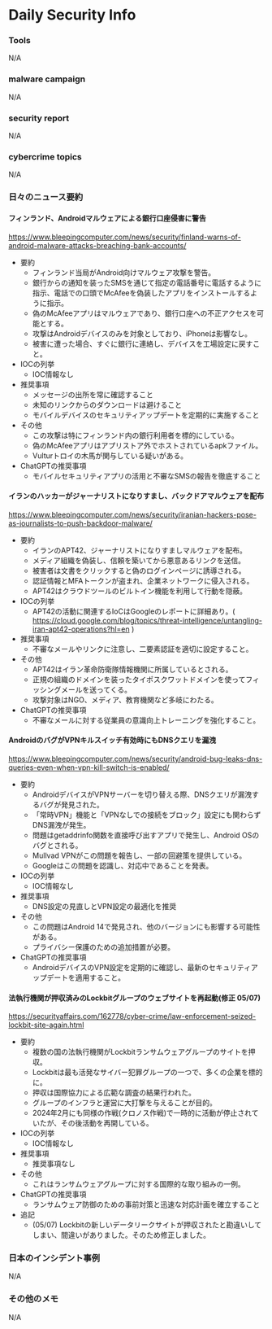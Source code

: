 # Daily Security Info

### Tools
N/A

### malware campaign
N/A

### security report
N/A

### cybercrime topics
N/A

### 日々のニュース要約

#### フィンランド、Androidマルウェアによる銀行口座侵害に警告
https://www.bleepingcomputer.com/news/security/finland-warns-of-android-malware-attacks-breaching-bank-accounts/

- 要約
    - フィンランド当局がAndroid向けマルウェア攻撃を警告。
    - 銀行からの通知を装ったSMSを通じて指定の電話番号に電話するように指示、電話での口頭でMcAfeeを偽装したアプリをインストールするように指示。
    - 偽のMcAfeeアプリはマルウェアであり、銀行口座への不正アクセスを可能とする。
    - 攻撃はAndroidデバイスのみを対象としており、iPhoneは影響なし。
    - 被害に遭った場合、すぐに銀行に連絡し、デバイスを工場設定に戻すこと。
- IOCの列挙
    - IOC情報なし
- 推奨事項
    - メッセージの出所を常に確認すること
    - 未知のリンクからのダウンロードは避けること
    - モバイルデバイスのセキュリティアップデートを定期的に実施すること
- その他
    - この攻撃は特にフィンランド内の銀行利用者を標的にしている。
    - 偽のMcAfeeアプリはアプリストア外でホストされているapkファイル。
    - Vulturトロイの木馬が関与している疑いがある。
- ChatGPTの推奨事項
    - モバイルセキュリティアプリの活用と不審なSMSの報告を徹底すること

#### イランのハッカーがジャーナリストになりすまし、バックドアマルウェアを配布
https://www.bleepingcomputer.com/news/security/iranian-hackers-pose-as-journalists-to-push-backdoor-malware/

- 要約
    - イランのAPT42、ジャーナリストになりすましマルウェアを配布。
    - メディア組織を偽装し、信頼を築いてから悪意あるリンクを送信。
    - 被害者は文書をクリックすると偽のログインページに誘導される。
    - 認証情報とMFAトークンが盗まれ、企業ネットワークに侵入される。
    - APT42はクラウドツールのビルトイン機能を利用して行動を隠蔽。
- IOCの列挙
    - APT42の活動に関連するIoCはGoogleのレポートに詳細あり。( https://cloud.google.com/blog/topics/threat-intelligence/untangling-iran-apt42-operations?hl=en )
- 推奨事項
    - 不審なメールやリンクに注意し、二要素認証を適切に設定すること。
- その他
    - APT42はイラン革命防衛隊情報機関に所属しているとされる。
    - 正規の組織のドメインを装ったタイポスクワットドメインを使ってフィッシングメールを送ってくる。
    - 攻撃対象はNGO、メディア、教育機関など多岐にわたる。
- ChatGPTの推奨事項
    - 不審なメールに対する従業員の意識向上トレーニングを強化すること。

#### AndroidのバグがVPNキルスイッチ有効時にもDNSクエリを漏洩
https://www.bleepingcomputer.com/news/security/android-bug-leaks-dns-queries-even-when-vpn-kill-switch-is-enabled/

- 要約
    - AndroidデバイスがVPNサーバーを切り替える際、DNSクエリが漏洩するバグが発見された。
    - 「常時VPN」機能と「VPNなしでの接続をブロック」設定にも関わらずDNS漏洩が発生。
    - 問題はgetaddrinfo関数を直接呼び出すアプリで発生し、Android OSのバグとされる。
    - Mullvad VPNがこの問題を報告し、一部の回避策を提供している。
    - Googleはこの問題を認識し、対応中であることを発表。
- IOCの列挙
    - IOC情報なし
- 推奨事項
    - DNS設定の見直しとVPN設定の最適化を推奨
- その他
    - この問題はAndroid 14で発見され、他のバージョンにも影響する可能性がある。
    - プライバシー保護のための追加措置が必要。
- ChatGPTの推奨事項
    - AndroidデバイスのVPN設定を定期的に確認し、最新のセキュリティアップデートを適用すること。

#### 法執行機関が押収済みのLockbitグループのウェブサイトを再起動(修正 05/07)
https://securityaffairs.com/162778/cyber-crime/law-enforcement-seized-lockbit-site-again.html

- 要約
    - 複数の国の法執行機関がLockbitランサムウェアグループのサイトを押収。
    - Lockbitは最も活発なサイバー犯罪グループの一つで、多くの企業を標的に。
    - 押収は国際協力による広範な調査の結果行われた。
    - グループのインフラと運営に大打撃を与えることが目的。
    - 2024年2月にも同様の作戦(クロノス作戦)で一時的に活動が停止されていたが、その後活動を再開している。
- IOCの列挙
    - IOC情報なし
- 推奨事項
    - 推奨事項なし
- その他
    - これはランサムウェアグループに対する国際的な取り組みの一例。
- ChatGPTの推奨事項
    - ランサムウェア防御のための事前対策と迅速な対応計画を確立すること
- 追記
    - (05/07) Lockbitの新しいデータリークサイトが押収されたと勘違いしてしまい、間違いがありました。そのため修正しました。

### 日本のインシデント事例
N/A

### その他のメモ
N/A